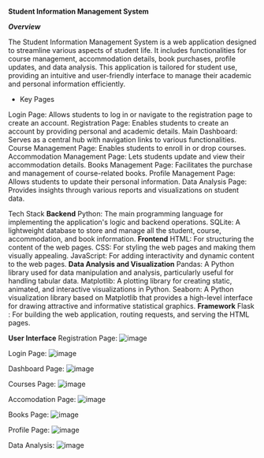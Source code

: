 **Student Information Management System**

***Overview***

The Student Information Management System is a web application designed to streamline various aspects of student life. It includes functionalities for course management, accommodation details, book purchases, profile updates, and data analysis. This application is tailored for student use, providing an intuitive and user-friendly interface to manage their academic and personal information efficiently.

- Key Pages

Login Page: Allows students to log in or navigate to the registration page to create an account.
Registration Page: Enables students to create an account by providing personal and academic details.
Main Dashboard: Serves as a central hub with navigation links to various functionalities.
Course Management Page: Enables students to enroll in or drop courses.
Accommodation Management Page: Lets students update and view their accommodation details.
Books Management Page: Facilitates the purchase and management of course-related books.
Profile Management Page: Allows students to update their personal information.
Data Analysis Page: Provides insights through various reports and visualizations on student data.


Tech Stack
**Backend**
Python: The main programming language for implementing the application's logic and backend operations.
SQLite: A lightweight database to store and manage all the student, course, accommodation, and book information.
**Frontend**
HTML: For structuring the content of the web pages.
CSS: For styling the web pages and making them visually appealing.
JavaScript: For adding interactivity and dynamic content to the web pages.
**Data Analysis and Visualization**
Pandas: A Python library used for data manipulation and analysis, particularly useful for handling tabular data.
Matplotlib: A plotting library for creating static, animated, and interactive visualizations in Python.
Seaborn: A Python visualization library based on Matplotlib that provides a high-level interface for drawing attractive and informative statistical graphics.
**Framework**
Flask : For building the web application, routing requests, and serving the HTML pages.

**User Interface**
Registration Page:
![image](https://github.com/Imanelakehal/Student_Management_System/assets/128871424/7872d4c3-7826-40ca-9ac5-208e4673f38d)

Login Page:
![image](https://github.com/Imanelakehal/Student_Management_System/assets/128871424/4121ab1d-b7ab-42de-9bf0-f37fb1e2ea95)

Dashboard Page:
![image](https://github.com/Imanelakehal/Student_Management_System/assets/128871424/ce66878f-1c03-4f77-9cfa-0c99ca55a747)

Courses Page:
![image](https://github.com/Imanelakehal/Student_Management_System/assets/128871424/fe7a4e44-b29c-4220-9484-1cdfd049a072)

Accomodation Page:
![image](https://github.com/Imanelakehal/Student_Management_System/assets/128871424/5d3d1004-a1cd-4796-be19-63320ecc4f10)

Books Page:
![image](https://github.com/Imanelakehal/Student_Management_System/assets/128871424/5797ea9b-ef39-4454-9c80-ed3d7798a1cd)

Profile Page:
![image](https://github.com/Imanelakehal/Student_Management_System/assets/128871424/a9b195c0-6e34-4c79-be0b-bd5a1b25190e)

Data Analysis:
![image](https://github.com/Imanelakehal/Student_Management_System/assets/128871424/8a531cb3-84c3-480b-b80b-48b11f3a1914)







